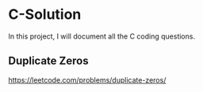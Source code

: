# C-Solution
In this project, I will document all the C coding questions.

## Duplicate Zeros
https://leetcode.com/problems/duplicate-zeros/
